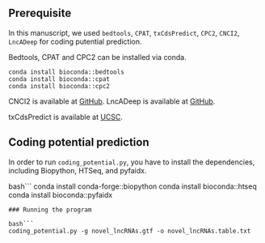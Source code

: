 ## Prerequisite

In this manuscript, we used `bedtools`, `CPAT`, `txCdsPredict`, `CPC2`, `CNCI2`, `LncADeep` for coding putential prediction.

Bedtools, CPAT and CPC2 can be installed via conda.
```
conda install bioconda::bedtools
conda install bioconda::cpat
conda install bioconda::cpc2

```
CNCI2 is available at [GitHub](https://github.com/www-bioinfo-org/CNCI).
LncADeep is available at [GitHub](https://github.com/cyang235/LncADeep).

txCdsPredict is available at [UCSC](https://hgdownload.soe.ucsc.edu/admin/exe/linux.x86_64.v385/txCdsPredict).

## Coding potential prediction
In order to run `coding_potential.py`, you have to install the dependencies, including Biopython, HTSeq, and pyfaidx.

bash```
conda install conda-forge::biopython
conda install bioconda::htseq
conda install bioconda::pyfaidx
```
### Running the program

bash```
coding_potential.py -g novel_lncRNAs.gtf -o novel_lncRNAs.table.txt

```
